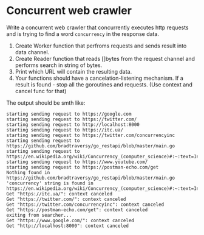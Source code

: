 # Concurrent web crawler

Write a concurrent web crawler that concurrently executes http requests and is trying to find a word `concurrency` in the response data.

1. Create Worker function that perfroms requests and sends result into data channel.
2. Create Reader function that reads []bytes from the request channel and performs search in string of bytes.
3. Print which URL will contain the resulting data.
4. Your functions should have a cancelation-listening mechanism. If a result is found - stop all the goroutines and requests. (Use context and cancel func for that)


The output should be smth like:

```
starting sending request to https://google.com
starting sending request to https://twitter.com/
starting sending request to http://localhost:8000
starting sending request to https://itc.ua/
starting sending request to https://twitter.com/concurrencyinc
starting sending request to https://github.com/bradtraversy/go_restapi/blob/master/main.go
starting sending request to https://en.wikipedia.org/wiki/Concurrency_(computer_science)#:~:text=In%20computer%20science%2C%20concurrency%20is,without%20affecting%20the%20final%20outcome.
starting sending request to https://www.youtube.com/
starting sending request to https://postman-echo.com/get
Nothing found in https://github.com/bradtraversy/go_restapi/blob/master/main.go
'concurrency' string is found in https://en.wikipedia.org/wiki/Concurrency_(computer_science)#:~:text=In%20computer%20science%2C%20concurrency%20is,without%20affecting%20the%20final%20outcome.
Get "https://itc.ua/": context canceled
Get "https://twitter.com/": context canceled
Get "https://twitter.com/concurrencyinc": context canceled
Get "https://postman-echo.com/get": context canceled
exiting from searcher...
Get "https://www.google.com/": context canceled
Get "http://localhost:8000": context canceled

```